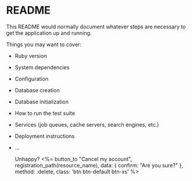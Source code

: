 # README

This README would normally document whatever steps are necessary to get the
application up and running.

Things you may want to cover:

* Ruby version

* System dependencies

* Configuration

* Database creation

* Database initialization

* How to run the test suite

* Services (job queues, cache servers, search engines, etc.)

* Deployment instructions

* ...
    <p>Unhappy? <%= button_to "Cancel my account", registration_path(resource_name), data: { confirm: "Are you sure?" }, method: :delete, class: 'btn btn-default btn-xs' %></p>